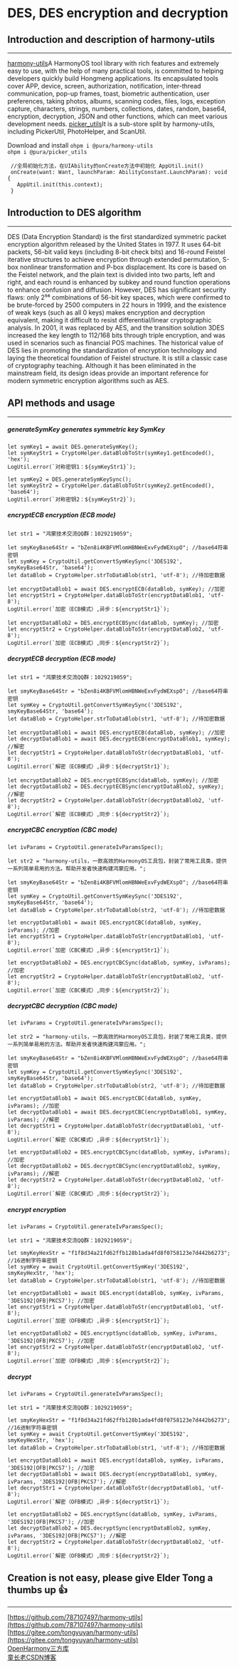 # DES, DES encryption and decryption

## Introduction and description of harmony-utils

------
[harmony-utils](https://ohpm.openharmony.cn/#/cn/detail/@pura%2Fharmony-utils)A HarmonyOS tool library with rich features and extremely easy to use, with the help of many practical tools, is committed to helping developers quickly build Hongmeng applications. Its encapsulated tools cover APP, device, screen, authorization, notification, inter-thread communication, pop-up frames, toast, biometric authentication, user preferences, taking photos, albums, scanning codes, files, logs, exception capture, characters, strings, numbers, collections, dates, random, base64, encryption, decryption, JSON and other functions, which can meet various development needs.
[picker_utils](https://ohpm.openharmony.cn/#/cn/detail/@pura%2Fpicker_utils)It is a sub-store split by harmony-utils, including PickerUtil, PhotoHelper, and ScanUtil.

Download and install
`ohpm i @pura/harmony-utils`  
`ohpm i @pura/picker_utils`

 ```
  //全局初始化方法，在UIAbility的onCreate方法中初始化 AppUtil.init()
  onCreate(want: Want, launchParam: AbilityConstant.LaunchParam): void {
    AppUtil.init(this.context);
  }
 ```

## Introduction to DES algorithm

------
DES (Data Encryption Standard) is the first standardized symmetric packet encryption algorithm released by the United States in 1977. It uses 64-bit packets, 56-bit valid keys (including 8-bit check bits) and 16-round Feistel iterative structures to achieve encryption through extended permutation, S-box nonlinear transformation and P-box displacement. Its core is based on the Feistel network, and the plain text is divided into two parts, left and right, and each round is enhanced by subkey and round function operations to enhance confusion and diffusion.
However, DES has significant security flaws: only 2⁵⁶ combinations of 56-bit key spaces, which were confirmed to be brute-forced by 2500 computers in 22 hours in 1999, and the existence of weak keys (such as all 0 keys) makes encryption and decryption equivalent, making it difficult to resist differential/linear cryptographic analysis. In 2001, it was replaced by AES, and the transition solution 3DES increased the key length to 112/168 bits through triple encryption, and was used in scenarios such as financial POS machines.
The historical value of DES lies in promoting the standardization of encryption technology and laying the theoretical foundation of Feistel structure. It is still a classic case of cryptography teaching. Although it has been eliminated in the mainstream field, its design ideas provide an important reference for modern symmetric encryption algorithms such as AES.


## API methods and usage

------

##### generateSymKey generates symmetric key SymKey

```
let symKey1 = await DES.generateSymKey();
let symKeyStr1 = CryptoHelper.dataBlobToStr(symKey1.getEncoded(), 'hex');
LogUtil.error(`对称密钥1：${symKeyStr1}`);

let symKey2 = DES.generateSymKeySync();
let symKeyStr2 = CryptoHelper.dataBlobToStr(symKey2.getEncoded(), 'base64');
LogUtil.error(`对称密钥2：${symKeyStr2}`);
```

##### encryptECB encryption (ECB mode)

```
let str1 = "鸿蒙技术交流QQ群：1029219059";

let smyKeyBase64Str = "bZen8i4KBFVMlomHBNWeExvFydWEXspO"; //base64符串密钥
let symKey = CryptoUtil.getConvertSymKeySync('3DES192', smyKeyBase64Str, 'base64');
let dataBlob = CryptoHelper.strToDataBlob(str1, 'utf-8'); //待加密数据

let encryptDataBlob1 = await DES.encryptECB(dataBlob, symKey); //加密
let encryptStr1 = CryptoHelper.dataBlobToStr(encryptDataBlob1, 'utf-8');
LogUtil.error(`加密（ECB模式）,异步：${encryptStr1}`);

let encryptDataBlob2 = DES.encryptECBSync(dataBlob, symKey); //加密
let encryptStr2 = CryptoHelper.dataBlobToStr(encryptDataBlob2, 'utf-8');
LogUtil.error(`加密（ECB模式）,同步：${encryptStr2}`);
```

##### decryptECB decryption (ECB mode)

```
let str1 = "鸿蒙技术交流QQ群：1029219059";

let smyKeyBase64Str = "bZen8i4KBFVMlomHBNWeExvFydWEXspO"; //base64符串密钥
let symKey = CryptoUtil.getConvertSymKeySync('3DES192', smyKeyBase64Str, 'base64');
let dataBlob = CryptoHelper.strToDataBlob(str1, 'utf-8'); //待加密数据

let encryptDataBlob1 = await DES.encryptECB(dataBlob, symKey); //加密
let decryptDataBlob1 = await DES.decryptECB(encryptDataBlob1, symKey); //解密
let decryptStr1 = CryptoHelper.dataBlobToStr(decryptDataBlob1, 'utf-8');
LogUtil.error(`解密（ECB模式）,异步：${decryptStr1}`);

let encryptDataBlob2 = DES.encryptECBSync(dataBlob, symKey); //加密
let decryptDataBlob2 = DES.decryptECBSync(encryptDataBlob2, symKey); //解密
let decryptStr2 = CryptoHelper.dataBlobToStr(decryptDataBlob2, 'utf-8');
LogUtil.error(`解密（ECB模式）,同步：${decryptStr2}`);
```

##### encryptCBC encryption (CBC mode)

```
let ivParams = CryptoUtil.generateIvParamsSpec();

let str2 = "harmony-utils，一款高效的HarmonyOS工具包，封装了常用工具类，提供一系列简单易用的方法。帮助开发者快速构建鸿蒙应用。";

let smyKeyBase64Str = "bZen8i4KBFVMlomHBNWeExvFydWEXspO"; //base64符串密钥
let symKey = CryptoUtil.getConvertSymKeySync('3DES192', smyKeyBase64Str, 'base64');
let dataBlob = CryptoHelper.strToDataBlob(str2, 'utf-8'); //待加密数据

let encryptDataBlob1 = await DES.encryptCBC(dataBlob, symKey, ivParams); //加密
let encryptStr1 = CryptoHelper.dataBlobToStr(encryptDataBlob1, 'utf-8');
LogUtil.error(`加密（CBC模式）,异步：${encryptStr1}`);

let encryptDataBlob2 = DES.encryptCBCSync(dataBlob, symKey, ivParams); //加密
let encryptStr2 = CryptoHelper.dataBlobToStr(encryptDataBlob2, 'utf-8');
LogUtil.error(`加密（CBC模式）,同步：${encryptStr2}`);
```

##### decryptCBC decryption (CBC mode)

```
let ivParams = CryptoUtil.generateIvParamsSpec();

let str2 = "harmony-utils，一款高效的HarmonyOS工具包，封装了常用工具类，提供一系列简单易用的方法。帮助开发者快速构建鸿蒙应用。";

let smyKeyBase64Str = "bZen8i4KBFVMlomHBNWeExvFydWEXspO"; //base64符串密钥
let symKey = CryptoUtil.getConvertSymKeySync('3DES192', smyKeyBase64Str, 'base64');
let dataBlob = CryptoHelper.strToDataBlob(str2, 'utf-8'); //待加密数据

let encryptDataBlob1 = await DES.encryptCBC(dataBlob, symKey, ivParams); //加密
let decryptDataBlob1 = await DES.decryptCBC(encryptDataBlob1, symKey, ivParams); //解密
let decryptStr1 = CryptoHelper.dataBlobToStr(decryptDataBlob1, 'utf-8');
LogUtil.error(`解密（CBC模式）,异步：${decryptStr1}`);

let encryptDataBlob2 = DES.encryptCBCSync(dataBlob, symKey, ivParams); //加密
let decryptDataBlob2 = DES.decryptCBCSync(encryptDataBlob2, symKey, ivParams); //解密
let decryptStr2 = CryptoHelper.dataBlobToStr(decryptDataBlob2, 'utf-8');
LogUtil.error(`解密（CBC模式）,同步：${decryptStr2}`);
```

##### encrypt encryption

```
let ivParams = CryptoUtil.generateIvParamsSpec();

let str1 = "鸿蒙技术交流QQ群：1029219059";

let smyKeyHexStr = "f1f8d34a21fd62ffb128b1ada4fd8f0758123e7d442b6273"; //16进制字符串密钥
let symKey = await CryptoUtil.getConvertSymKey('3DES192', smyKeyHexStr, 'hex');
let dataBlob = CryptoHelper.strToDataBlob(str1, 'utf-8'); //待加密数据

let encryptDataBlob1 = await DES.encrypt(dataBlob, symKey, ivParams, '3DES192|OFB|PKCS7'); //加密
let encryptStr1 = CryptoHelper.dataBlobToStr(encryptDataBlob1, 'utf-8');
LogUtil.error(`加密（OFB模式）,异步：${encryptStr1}`);

let encryptDataBlob2 = DES.encryptSync(dataBlob, symKey, ivParams, '3DES192|OFB|PKCS7'); //加密
let encryptStr2 = CryptoHelper.dataBlobToStr(encryptDataBlob2, 'utf-8');
LogUtil.error(`加密（OFB模式）,同步：${encryptStr2}`);
```

##### decrypt

```
let ivParams = CryptoUtil.generateIvParamsSpec();

let str1 = "鸿蒙技术交流QQ群：1029219059";

let smyKeyHexStr = "f1f8d34a21fd62ffb128b1ada4fd8f0758123e7d442b6273"; //16进制字符串密钥
let symKey = await CryptoUtil.getConvertSymKey('3DES192', smyKeyHexStr, 'hex');
let dataBlob = CryptoHelper.strToDataBlob(str1, 'utf-8'); //待加密数据

let encryptDataBlob1 = await DES.encrypt(dataBlob, symKey, ivParams, '3DES192|OFB|PKCS7'); //加密
let decryptDataBlob1 = await DES.decrypt(encryptDataBlob1, symKey, ivParams, '3DES192|OFB|PKCS7'); //解密
let decryptStr1 = CryptoHelper.dataBlobToStr(decryptDataBlob1, 'utf-8');
LogUtil.error(`解密（OFB模式）,异步：${decryptStr1}`);

let encryptDataBlob2 = DES.encryptSync(dataBlob, symKey, ivParams, '3DES192|OFB|PKCS7'); //加密
let decryptDataBlob2 = DES.decryptSync(encryptDataBlob2, symKey, ivParams, '3DES192|OFB|PKCS7'); //解密
let decryptStr2 = CryptoHelper.dataBlobToStr(decryptDataBlob2, 'utf-8');
LogUtil.error(`解密（OFB模式）,同步：${decryptStr2}`);
```

## Creation is not easy, please give Elder Tong a thumbs up 👍

------
[https://github.com/787107497/harmony-utils](https://github.com/787107497/harmony-utils)   
[https://gitee.com/tongyuyan/harmony-utils](https://gitee.com/tongyuyan/harmony-utils)   
[OpenHarmony三方库](https://ohpm.openharmony.cn/#/cn/detail/@pura%2Fharmony-utils)   
[童长老CSDN博客](https://blog.csdn.net/qq_32922545)   
   
